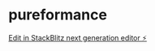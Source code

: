 # pureformance

[Edit in StackBlitz next generation editor ⚡️](https://stackblitz.com/~/github.com/arup-mukherjee/pureformance)